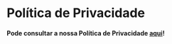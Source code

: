 # Política de Privacidade

#### Pode consultar a nossa Política de Privacidade [aqui](https://test.pepdata.com/documents/Pol%C3%ADtica%20de%20privacidade.pdf)! 

